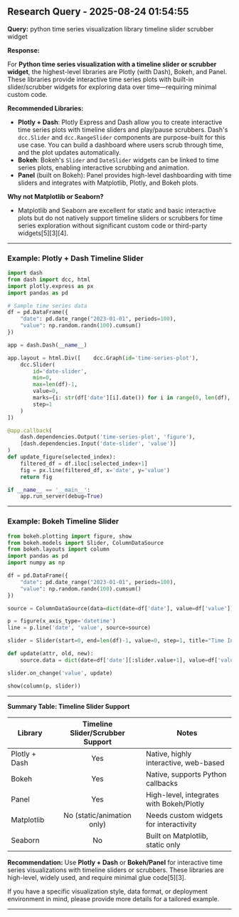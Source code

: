 
## Research Query - 2025-08-24 01:54:55

**Query:** python time series visualization library timeline slider scrubber widget

**Response:**

For **Python time series visualization with a timeline slider or scrubber widget**, the highest-level libraries are Plotly (with Dash), Bokeh, and Panel. These libraries provide interactive time series plots with built-in slider/scrubber widgets for exploring data over time—requiring minimal custom code.

**Recommended Libraries:**

- **Plotly + Dash**: Plotly Express and Dash allow you to create interactive time series plots with timeline sliders and play/pause scrubbers. Dash's `dcc.Slider` and `dcc.RangeSlider` components are purpose-built for this use case. You can build a dashboard where users scrub through time, and the plot updates automatically.
- **Bokeh**: Bokeh's `Slider` and `DateSlider` widgets can be linked to time series plots, enabling interactive scrubbing and animation.
- **Panel** (built on Bokeh): Panel provides high-level dashboarding with time sliders and integrates with Matplotlib, Plotly, and Bokeh plots.

**Why not Matplotlib or Seaborn?**
- Matplotlib and Seaborn are excellent for static and basic interactive plots but do not natively support timeline sliders or scrubbers for time series exploration without significant custom code or third-party widgets[5][3][4].

---

### Example: Plotly + Dash Timeline Slider

```python
import dash
from dash import dcc, html
import plotly.express as px
import pandas as pd

# Sample time series data
df = pd.DataFrame({
    "date": pd.date_range("2023-01-01", periods=100),
    "value": np.random.randn(100).cumsum()
})

app = dash.Dash(__name__)

app.layout = html.Div([    dcc.Graph(id='time-series-plot'),
    dcc.Slider(
        id='date-slider',
        min=0,
        max=len(df)-1,
        value=0,
        marks={i: str(df['date'][i].date()) for i in range(0, len(df), 10)},
        step=1
    )
])

@app.callback(
    dash.dependencies.Output('time-series-plot', 'figure'),
    [dash.dependencies.Input('date-slider', 'value')]
)
def update_figure(selected_index):
    filtered_df = df.iloc[:selected_index+1]
    fig = px.line(filtered_df, x='date', y='value')
    return fig

if __name__ == '__main__':
    app.run_server(debug=True)
```

---

### Example: Bokeh Timeline Slider

```python
from bokeh.plotting import figure, show
from bokeh.models import Slider, ColumnDataSource
from bokeh.layouts import column
import pandas as pd
import numpy as np

df = pd.DataFrame({
    "date": pd.date_range("2023-01-01", periods=100),
    "value": np.random.randn(100).cumsum()
})

source = ColumnDataSource(data=dict(date=df['date'], value=df['value']))

p = figure(x_axis_type='datetime')
line = p.line('date', 'value', source=source)

slider = Slider(start=0, end=len(df)-1, value=0, step=1, title="Time Index")

def update(attr, old, new):
    source.data = dict(date=df['date'][:slider.value+1], value=df['value'][:slider.value+1])

slider.on_change('value', update)

show(column(p, slider))
```

---

**Summary Table: Timeline Slider Support**

| Library         | Timeline Slider/Scrubber Support | Notes                                      |
|-----------------|:-------------------------------:|---------------------------------------------|
| Plotly + Dash   | Yes                             | Native, highly interactive, web-based       |
| Bokeh           | Yes                             | Native, supports Python callbacks           |
| Panel           | Yes                             | High-level, integrates with Bokeh/Plotly    |
| Matplotlib      | No (static/animation only)       | Needs custom widgets for interactivity      |
| Seaborn         | No                              | Built on Matplotlib, static only            |

**Recommendation:** Use **Plotly + Dash** or **Bokeh/Panel** for interactive time series visualizations with timeline sliders or scrubbers. These libraries are high-level, widely used, and require minimal glue code[5][3].

If you have a specific visualization style, data format, or deployment environment in mind, please provide more details for a tailored example.

---
